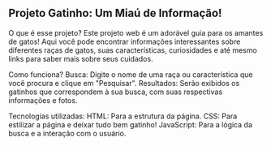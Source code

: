 ## Projeto Gatinho: Um Miaú de Informação! 

O que é esse projeto?
Este projeto web é um adorável guia para os amantes de gatos! Aqui você pode encontrar informações interessantes sobre diferentes raças de gatos, suas características, curiosidades e até mesmo links para saber mais sobre seus cuidados.

Como funciona?
Busca: Digite o nome de uma raça ou característica que você procura e clique em "Pesquisar".
Resultados: Serão exibidos os gatinhos que correspondem à sua busca, com suas respectivas informações e fotos.

Tecnologias utilizadas:
HTML: Para a estrutura da página.
CSS: Para estilizar a página e deixar tudo bem gatinho!
JavaScript: Para a lógica da busca e a interação com o usuário.
